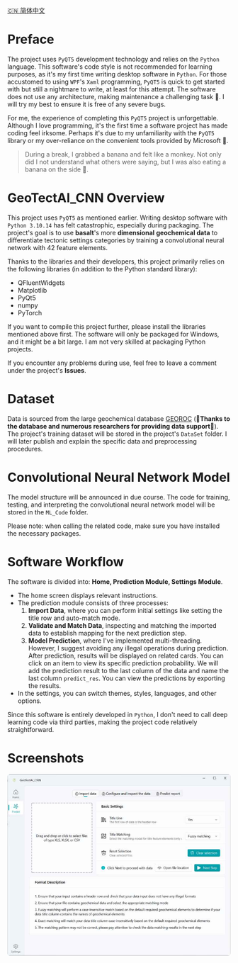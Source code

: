 [🇨🇳 简体中文](https://github.com/MaxwellLei/GeoTectAI_CNN/blob/main/ReadMe_lg/README_zh_CN.md) 

# Preface

The project uses `PyQT5` development technology and relies on the `Python` language. This software's code style is not recommended for learning purposes, as it's my first time writing desktop software in `Python`. For those accustomed to using `WPF`'s `Xaml` programming, `PyQT5` is quick to get started with but still a nightmare to write, at least for this attempt. The software does not use any architecture, making maintenance a challenging task 🤮. I will try my best to ensure it is free of any severe bugs.

For me, the experience of completing this `PyQT5` project is unforgettable. Although I love programming, it's the first time a software project has made coding feel irksome. Perhaps it's due to my unfamiliarity with the `PyQT5` library or my over-reliance on the convenient tools provided by Microsoft 🤔.

> During a break, I grabbed a banana and felt like a monkey. Not only did I not understand what others were saying, but I was also eating a banana on the side 🍌.

# GeoTectAI_CNN Overview

This project uses `PyQT5` as mentioned earlier. Writing desktop software with `Python 3.10.14` has felt catastrophic, especially during packaging. The project's goal is to use **basalt**'s more **dimensional** **geochemical data** to differentiate tectonic settings categories by training a convolutional neural network with 42 feature elements.

Thanks to the libraries and their developers, this project primarily relies on the following libraries (in addition to the Python standard library):

* QFluentWidgets
* Matplotlib
* PyQt5
* numpy
* PyTorch

If you want to compile this project further, please install the libraries mentioned above first. The software will only be packaged for Windows, and it might be a bit large. I am not very skilled at packaging Python projects.

If you encounter any problems during use, feel free to leave a comment under the project's **Issues**.

# Dataset

Data is sourced from the large geochemical database [GEOROC](http://georoc.mpch-mainz.gwdg.de/georoc/) (🌹**Thanks to the database and numerous researchers for providing data support**🌹). The project's training dataset will be stored in the project's `DataSet` folder. I will later publish and explain the specific data and preprocessing procedures.

# Convolutional Neural Network Model

The model structure will be announced in due course. The code for training, testing, and interpreting the convolutional neural network model will be stored in the `ML_Code` folder.

Please note: when calling the related code, make sure you have installed the necessary packages.

# Software Workflow

The software is divided into: **Home, Prediction Module, Settings Module**.

* The home screen displays relevant instructions.
* The prediction module consists of three processes:
  1. **Import Data**, where you can perform initial settings like setting the title row and auto-match mode.
  2. **Validate and Match Data**, inspecting and matching the imported data to establish mapping for the next prediction step.
  3. **Model Prediction**, where I've implemented multi-threading. However, I suggest avoiding any illegal operations during prediction. After prediction, results will be displayed on related cards. You can click on an item to view its specific prediction probability. We will add the prediction result to the last column of the data and name the last column `predict_res`. You can view the predictions by exporting the results.
* In the settings, you can switch themes, styles, languages, and other options.

Since this software is entirely developed in `Python`, I don't need to call deep learning code via third parties, making the project code relatively straightforward.

# Screenshots
![sc](https://github.com/MaxwellLei/GeoTectAI_CNN/blob/main/GeoTectAI_sc/fig1.jpg)
